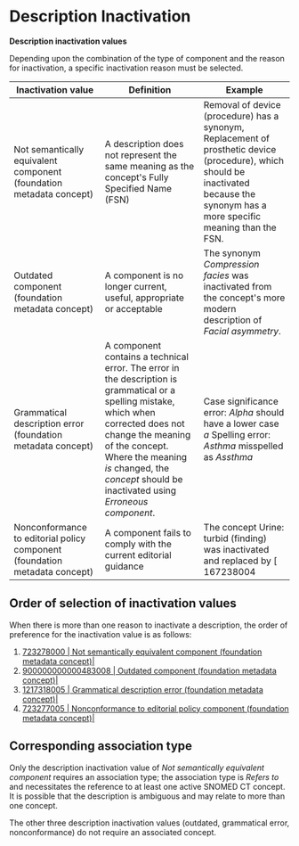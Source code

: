 # Description Inactivation

**Description inactivation values**

Depending upon the combination of the type of component and the reason for inactivation, a specific inactivation reason must be selected.

Inactivation value| Definition| Example  
---|---|---  
Not semantically equivalent component (foundation metadata concept)| A description does not represent the same meaning as the concept's Fully Specified Name (FSN)| Removal of device (procedure) has a synonym, Replacement of prosthetic device (procedure), which should be inactivated because the synonym has a more specific meaning than the FSN.  
Outdated component (foundation metadata concept)| A component is no longer current, useful, appropriate or acceptable| The synonym _Compression facies_ was inactivated from the concept's more modern description of _Facial asymmetry_.  
Grammatical description error (foundation metadata concept)| A component contains a technical error. The error in the description is grammatical or a spelling mistake, which when corrected does not change the meaning of the concept. Where the meaning _is_ changed, the _concept_ should be inactivated using _Erroneous component_.| Case significance error:  _Alpha_ should have a lower case _a_ Spelling error:  _Asthma_ misspelled as  _Assthma_  
Nonconformance to editorial policy component (foundation metadata concept)| A component fails to comply with the current editorial guidance| The concept Urine: turbid (finding) was inactivated and replaced by [ 167238004 | Turbid urine (finding)|](http://snomed.info/id/167238004 "167238004 | Turbid urine \(finding\) |")  
  
## Order of selection of inactivation values

When there is more than one reason to inactivate a description, the order of preference for the inactivation value is as follows:

  

  1. [ 723278000 | Not semantically equivalent component (foundation metadata concept)|](http://snomed.info/id/723278000 "723278000 | Not semantically equivalent component \(foundation metadata concept\) |")
  2. [ 900000000000483008 | Outdated component (foundation metadata concept)|](http://snomed.info/id/900000000000483008 "900000000000483008 | Outdated component \(foundation metadata concept\) |")
  3. [ 1217318005 | Grammatical description error (foundation metadata concept)|](http://snomed.info/id/1217318005 "1217318005 | Grammatical description error \(foundation metadata concept\) |")
  4. [ 723277005 | Nonconformance to editorial policy component (foundation metadata concept)|](http://snomed.info/id/723277005 "723277005 | Nonconformance to editorial policy component \(foundation metadata concept\) |")

## Corresponding association type

Only the description inactivation value of _Not semantically equivalent_ _component_ requires an association type; the association type is _Refers to_ and necessitates the reference to at least one active SNOMED CT concept. It is possible that the description is ambiguous and may relate to more than one concept.

The other three description inactivation values (outdated, grammatical error, nonconformance) do not require an associated concept. 

  

  

